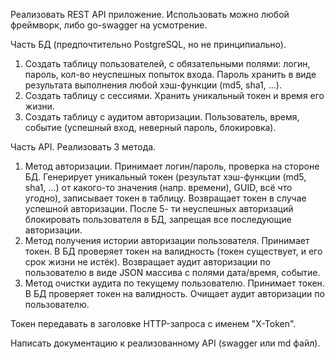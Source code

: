 Реализовать REST API приложение.
Использовать можно любой фреймворк, либо go-swagger на усмотрение.

Часть БД (предпочтительно PostgreSQL, но не принципиально).
1. Создать таблицу пользователей, с обязательными полями: логин, пароль, кол-во неуспешных
   попыток входа. Пароль хранить в виде результата выполнения любой хэш-функции (md5, sha1, ...).
2. Создать таблицу с сессиями. Хранить уникальный токен и время его жизни.
3. Создать таблицу с аудитом авторизации. Пользователь, время, событие (успешный вход,
   неверный пароль, блокировка).

Часть API. Реализовать 3 метода.
1. Метод авторизации. Принимает логин/пароль, проверка на стороне БД. Генерирует уникальный
   токен (результат хэш-функции (md5, sha1, ...) от какого-то значения (напр. времени), GUID, всё что
   угодно), записывает токен в таблицу. Возвращает токен в случае успешной авторизации. После 5-
   ти неуспешных авторизаций блокировать пользователя в БД, запрещая все последующие
   авторизации.
2. Метод получения истории авторизации пользователя. Принимает токен. В БД проверяет токен
   на валидность (токен существует, и его срок жизни не истёк). Возвращает аудит авторизации по
   пользователю в виде JSON массива с полями дата/время, событие.
3. Метод очистки аудита по текущему пользователю. Принимает токен. В БД проверяет токен на
   валидность. Очищает аудит авторизации по пользователю.

Токен передавать в заголовке HTTP-запроса с именем &quot;X-Token&quot;.

Написать документацию к реализованному API (swagger или md файл).